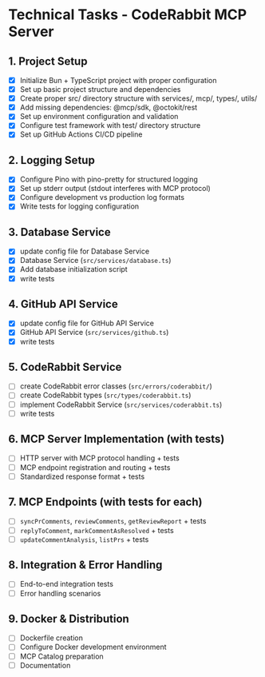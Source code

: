 # Technical Tasks - CodeRabbit MCP Server

## 1. Project Setup
- [x] Initialize Bun + TypeScript project with proper configuration
- [x] Set up basic project structure and dependencies  
- [x] Create proper src/ directory structure with services/, mcp/, types/, utils/
- [x] Add missing dependencies: @mcp/sdk, @octokit/rest
- [x] Set up environment configuration and validation
- [x] Configure test framework with test/ directory structure
- [x] Set up GitHub Actions CI/CD pipeline

## 2. Logging Setup
- [x] Configure Pino with pino-pretty for structured logging
- [x] Set up stderr output (stdout interferes with MCP protocol)
- [x] Configure development vs production log formats
- [x] Write tests for logging configuration

## 3. Database Service
- [x] update config file for Database Service
- [x] Database Service (`src/services/database.ts`)
- [x] Add database initialization script
- [x] write tests

## 4. GitHub API Service
- [x] update config file for GitHub API Service
- [x] GitHub API Service (`src/services/github.ts`)
- [x] write tests

## 5. CodeRabbit Service
- [ ] create CodeRabbit error classes (`src/errors/coderabbit/`)
- [ ] create CodeRabbit types (`src/types/coderabbit.ts`)
- [ ] implement CodeRabbit Service (`src/services/coderabbit.ts`)
- [ ] write tests

## 6. MCP Server Implementation (with tests)
- [ ] HTTP server with MCP protocol handling + tests
- [ ] MCP endpoint registration and routing + tests
- [ ] Standardized response format + tests

## 7. MCP Endpoints (with tests for each)
- [ ] `syncPrComments`, `reviewComments`, `getReviewReport` + tests
- [ ] `replyToComment`, `markCommentAsResolved` + tests
- [ ] `updateCommentAnalysis`, `listPrs` + tests

## 8. Integration & Error Handling
- [ ] End-to-end integration tests
- [ ] Error handling scenarios

## 9. Docker & Distribution
- [ ] Dockerfile creation
- [ ] Configure Docker development environment
- [ ] MCP Catalog preparation
- [ ] Documentation